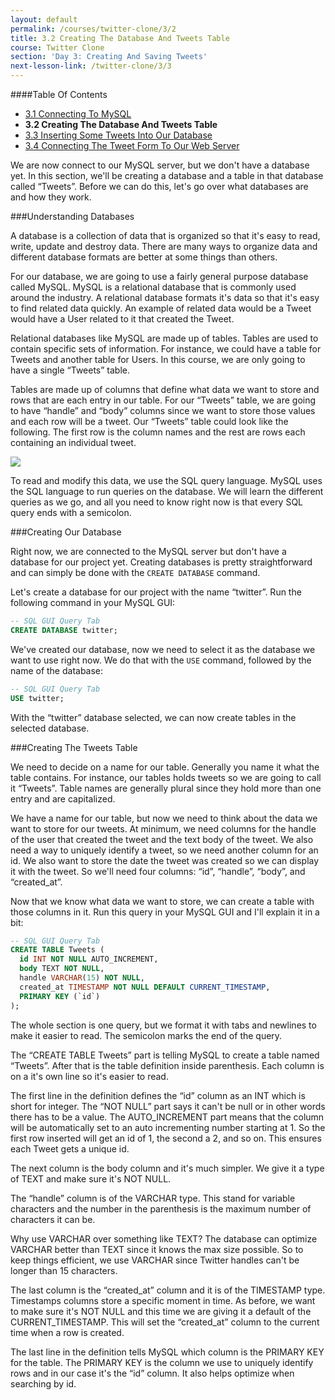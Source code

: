 ```yaml
---
layout: default
permalink: /courses/twitter-clone/3/2
title: 3.2 Creating The Database And Tweets Table
course: Twitter Clone
section: 'Day 3: Creating And Saving Tweets'
next-lesson-link: /twitter-clone/3/3
---
```


####Table Of Contents

- [3.1 Connecting To MySQL](/courses/twitter-clone/3/1)
- **3.2 Creating The Database And Tweets Table**
- [3.3 Inserting Some Tweets Into Our Database](/courses/twitter-clone/3/3)
- [3.4 Connecting The Tweet Form To Our Web Server](/courses/twitter-clone/3/4)

We are now connect to our MySQL server, but we don't have a database yet.  In this section, we'll be creating a database and a table in that database called “Tweets”.  Before we can do this, let's go over what databases are and how they work.

###Understanding Databases

A database is a collection of data that is organized so that it's easy to read, write, update and destroy data.  There are many ways to organize data and different database formats are better at some things than others.

For our database, we are going to use a fairly general purpose database called MySQL.  MySQL is a relational database that is commonly used around the industry.  A relational database formats it's data so that it's easy to find related data quickly.  An example of related data would be a Tweet would have a User related to it that created the Tweet.

Relational databases like MySQL are made up of tables.  Tables are used to contain specific sets of information.  For instance, we could have a table for Tweets and another table for Users.  In this course, we are only going to have a single “Tweets” table.

Tables are made up of columns that define what data we want to store and rows that are each entry in our table.  For our “Tweets” table, we are going to have “handle” and “body” columns since we want to store those values and each row will be a tweet.  Our “Tweets” table could look like the following.  The first row is the column names and the rest are rows each containing an individual tweet.

![](https://s3.amazonaws.com/spark-school/courses/twitter-clone/3/tweets-table-example.png)

To read and modify this data, we use the SQL query language.  MySQL uses the SQL language to run queries on the database.  We will learn the different queries as we go, and all you need to know right now is that every SQL query ends with a semicolon.

###Creating Our Database

Right now, we are connected to the MySQL server but don't have a database for our project yet.  Creating databases is pretty straightforward and can simply be done with the `CREATE DATABASE` command.

Let's create a database for our project with the name “twitter”.  Run the following command in your MySQL GUI:

```sql
-- SQL GUI Query Tab
CREATE DATABASE twitter;
```

We've created our database, now we need to select it as the database we want to use right now. We do that with the `USE` command, followed by the name of the database:

```sql
-- SQL GUI Query Tab
USE twitter;
```

With the “twitter” database selected, we can now create tables in the selected database.

###Creating The Tweets Table

We need to decide on a name for our table.  Generally you name it what the table contains.  For instance, our tables holds tweets so we are going to call it “Tweets”.  Table names are generally plural since they hold more than one entry and are capitalized.

We have a name for our table, but now we need to think about the data we want to store for our tweets.  At minimum, we need columns for the handle of the user that created the tweet and the text body of the tweet.  We also need a way to uniquely identify a tweet, so we need another column for an id.  We also want to store the date the tweet was created so we can display it with the tweet. So we'll need four columns: “id”, “handle”, “body”, and “created_at”.

Now that we know what data we want to store, we can create a table with those columns in it.  Run this query in your MySQL GUI and  I'll explain it in a bit:

```sql
-- SQL GUI Query Tab
CREATE TABLE Tweets (
  id INT NOT NULL AUTO_INCREMENT,
  body TEXT NOT NULL,
  handle VARCHAR(15) NOT NULL,
  created_at TIMESTAMP NOT NULL DEFAULT CURRENT_TIMESTAMP,
  PRIMARY KEY (`id`)
);
```

The whole section is one query, but we format it with tabs and newlines to make it easier to read.  The semicolon marks the end of the query.

The “CREATE TABLE Tweets” part is telling MySQL to create a table named “Tweets”.  After that is the table definition inside parenthesis.  Each column is on a it's own line so it's easier to read.

The first line in the definition defines the “id” column as an INT which is short for integer.  The “NOT NULL” part says it can't be null or in other words there has to be a value.  The AUTO_INCREMENT part means that the column will be automatically set to an auto incrementing number starting at 1.  So the first row inserted will get an id of 1, the second a 2, and so on. This ensures each Tweet gets a unique id.

The next column is the body column and it's much simpler.  We give it a type of TEXT and make sure it's NOT NULL.

The “handle” column is of the VARCHAR type.  This stand for variable characters and the number in the parenthesis is the maximum number of characters it can be.

Why use VARCHAR over something like TEXT?  The database can optimize VARCHAR better than TEXT since it knows the max size possible.  So to keep things efficient, we use VARCHAR since Twitter handles can't be longer than 15 characters.

The last column is the “created_at” column and it is of the TIMESTAMP type.  Timestamps columns store a specific moment in time. As before, we want to make sure it's NOT NULL and this time we are giving it a default of the CURRENT_TIMESTAMP.  This will set the “created_at” column to the current time when a row is created.

The last line in the definition tells MySQL which column is the PRIMARY KEY for the table.  The PRIMARY KEY is the column we use to uniquely identify rows and in our case it's the “id” column.  It also helps optimize when searching by id.
